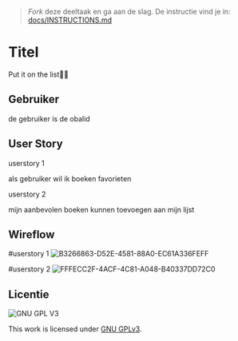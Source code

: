 > _Fork_ deze deeltaak en ga aan de slag. De instructie vind je in: [docs/INSTRUCTIONS.md](docs/INSTRUCTIONS.md)

# Titel
<!-- Geef je opdracht een titel en schrijf in één zin wat het is -->

Put it on the list💪🏻

## Gebruiker 
<!-- Het is duidelijk wie de gebruiker is -->

de gebruiker is de obalid

## User Story
<!-- Er is een User Story geschreven van de interactie -->
userstory 1

als gebruiker wil ik boeken favorieten

userstory 2

mijn aanbevolen boeken kunnen toevoegen aan mijn lijst

## Wireflow
<!-- Toon de wireflow -->
#userstory 1
![B3266863-D52E-4581-88A0-EC61A336FEFF](https://user-images.githubusercontent.com/112857270/211759942-0b9eb648-d438-44f2-ab53-4bfa0e0d10b8.jpeg)

#userstory 2
![FFFECC2F-4ACF-4C81-A048-B40337DD72C0](https://user-images.githubusercontent.com/112857270/211759954-1a37fadb-4dfe-4221-91b0-e8e8a7dfb814.jpeg)

 

## Licentie

![GNU GPL V3](https://www.gnu.org/graphics/gplv3-127x51.png)

This work is licensed under [GNU GPLv3](./LICENSE).
